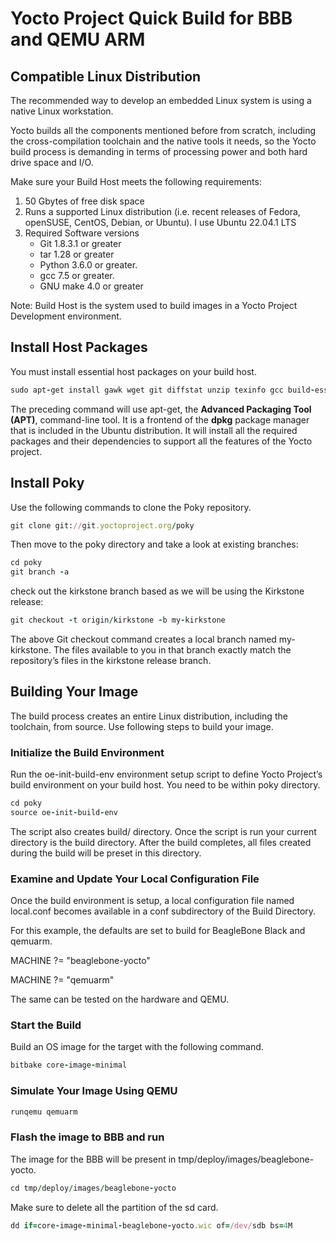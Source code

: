 # Yocto Project Quick Build for BBB and QEMU ARM

## Compatible Linux Distribution

The recommended way to develop an embedded Linux system is using a native Linux workstation.

Yocto builds all the components mentioned before from scratch, including the cross-compilation toolchain and the native tools it needs, so the Yocto build process is demanding in terms of processing power and both hard drive space and I/O.

Make sure your Build Host meets the following requirements:

1. 50 Gbytes of free disk space
2. Runs a supported Linux distribution (i.e. recent releases of Fedora, openSUSE, CentOS, Debian, or Ubuntu). I use Ubuntu 22.04.1 LTS
3. Required Software versions
    * Git 1.8.3.1 or greater
    * tar 1.28 or greater
    * Python 3.6.0 or greater.
    * gcc 7.5 or greater.
    * GNU make 4.0 or greater

Note: Build Host is the system used to build images in a Yocto Project Development environment.

## Install Host Packages

You must install essential host packages on your build host.

```rb
sudo apt-get install gawk wget git diffstat unzip texinfo gcc build-essential chrpath socat cpio python3 python3-pip python3-pexpect xz-utils debianutils iputils-ping python3-git python3-jinja2 libegl1-mesa libsdl1.2-dev pylint3 xterm python3-subunit mesa-common-dev zstd liblz4-tool
```

The preceding command will use apt-get, the **Advanced Packaging Tool (APT)**, command-line tool. It is a frontend of the **dpkg** package manager that is included in the Ubuntu distribution. It will install all the required packages and their dependencies to support all the features of the Yocto project.

## Install Poky

Use the following commands to clone the Poky repository.

```rb
git clone git://git.yoctoproject.org/poky
```

Then move to the poky directory and take a look at existing branches:

```rb
cd poky
git branch -a
```

check out the kirkstone branch based as we will be using the Kirkstone release:

```rb
git checkout -t origin/kirkstone -b my-kirkstone
```

The above Git checkout command creates a local branch named my-kirkstone. The files available to you in that branch exactly match the repository’s files in the kirkstone release branch.

## Building Your Image

The build process creates an entire Linux distribution, including the toolchain, from source. Use following steps to build your image.

### Initialize the Build Environment

Run the oe-init-build-env environment setup script to define Yocto Project’s build environment on your build host. You need to be within poky directory.

```rb
cd poky
source oe-init-build-env
```

The script also creates build/ directory. Once the script is run your current directory is the build directory. After the build completes, all files created during the build will be preset in this directory.

### Examine and Update Your Local Configuration File

Once the build environment is setup, a local configuration file named local.conf becomes available in a conf subdirectory of the Build Directory.

For this example, the defaults are set to build for BeagleBone Black and qemuarm.

MACHINE ?= "beaglebone-yocto"

MACHINE ?= "qemuarm"

The same can be tested on the hardware and QEMU.

### Start the Build

Build an OS image for the target with the following command.

```rb
bitbake core-image-minimal
```

### Simulate Your Image Using QEMU

```rb
runqemu qemuarm
```

### Flash the image to BBB and run

The image for the BBB will be present in tmp/deploy/images/beaglebone-yocto.

```rb
cd tmp/deploy/images/beaglebone-yocto
```

Make sure to delete all the partition of the sd card.

```rb
dd if=core-image-minimal-beaglebone-yocto.wic of=/dev/sdb bs=4M
```
